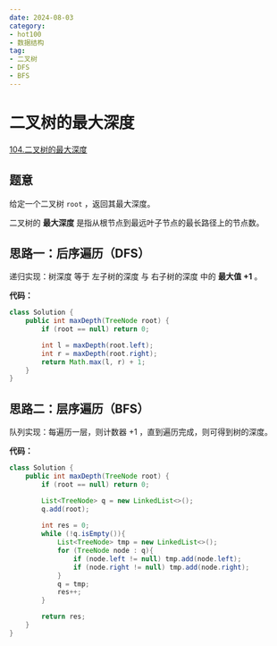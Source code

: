 ```yaml
---
date: 2024-08-03
category: 
- hot100
- 数据结构
tag: 
- 二叉树
- DFS
- BFS
---
```


# 二叉树的最大深度

<!-- more -->

[104.二叉树的最大深度](https://leetcode.cn/problems/maximum-depth-of-binary-tree/description/?envType=study-plan-v2&envId=top-100-liked)

## 题意

给定一个二叉树 `root` ，返回其最大深度。

二叉树的 **最大深度** 是指从根节点到最远叶子节点的最长路径上的节点数。

## 思路一：后序遍历（DFS）

递归实现：树深度 等于 左子树的深度 与 右子树的深度 中的 **最大值 $+1$** 。

**代码：**

```java
class Solution {
    public int maxDepth(TreeNode root) {
        if (root == null) return 0;

        int l = maxDepth(root.left);
        int r = maxDepth(root.right);
        return Math.max(l, r) + 1;
    }
}
```

## 思路二：层序遍历（BFS）

队列实现：每遍历一层，则计数器 $+1$ ，直到遍历完成，则可得到树的深度。

**代码：**

```java
class Solution {
    public int maxDepth(TreeNode root) {
        if (root == null) return 0;

        List<TreeNode> q = new LinkedList<>();
        q.add(root);
        
        int res = 0;
        while (!q.isEmpty()){
            List<TreeNode> tmp = new LinkedList<>();
            for (TreeNode node : q){
                if (node.left != null) tmp.add(node.left);
                if (node.right != null) tmp.add(node.right);
            }
            q = tmp;
            res++;
        }

        return res;
    }
}
```

